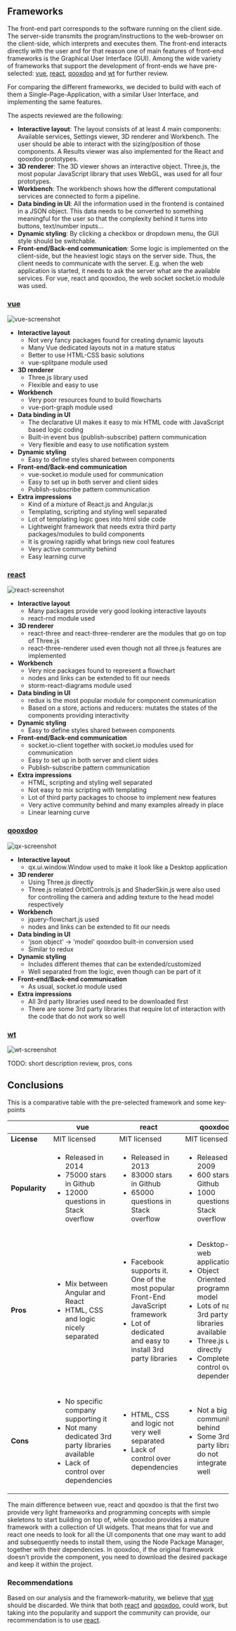 ## Frameworks

The front-end part corresponds to the software running on the client side. The server-side transmits the program/instructions to the web-browser on the client-side, which interprets and executes them. The front-end interacts directly with the user and for that reason one of main features of front-end frameworks is the Graphical User Interface (GUI). Among the wide variety of frameworks that support the development of front-ends we have pre-selected: [vue], [react], [qooxdoo] and [wt] for further review. 

For comparing the different frameworks, we decided to build with each of them a Single-Page-Application, with a similar User Interface, and implementing the same features. 

The aspects reviewed are the following: 

- **Interactive layout**: The layout consists of at least 4 main components: Available services, Settings viewer, 3D renderer and Workbench. The user should be able to interact with the sizing/position of those components. A Results viewer was also implemented for the React and qooxdoo prototypes.  
- **3D renderer**: The 3D viewer shows an interactive object. Three.js, the most popular JavaScript library that uses WebGL, was used for all four prototypes.  
- **Workbench**: The workbench shows how the different computational services are connected to form a pipeline.
- **Data binding in UI**: All the information used in the frontend is contained in a JSON object. This data needs to be converted to something meaningful for the user so that the complexity behind it turns into buttons, text/number inputs...  
- **Dynamic styling**: By clicking a checkbox or dropdown menu, the GUI style should be switchable.  
- **Front-end/Back-end communication**: Some logic is implemented on the client-side, but the heaviest logic stays on the server side. Thus, the client needs to communicate with the server. E.g. when the web application is started, it needs to ask the server what are the available services. For vue, react and qooxdoo, the web socket socket.io module was used.  

### [vue]

![vue-screenshot](../img/vue.png)

- **Interactive layout**
    - Not very fancy packages found for creating dynamic layouts
    - Many Vue dedicated layouts not in a mature status
    - Better to use HTML-CSS basic solutions
    - vue-splitpane module used
- **3D renderer**
    - Three.js library used
    - Flexible and easy to use
- **Workbench**
    - Very poor resources found to build flowcharts
    - vue-port-graph module used 
- **Data binding in UI**
    - The declarative UI makes it easy to mix HTML code with JavaScript based logic coding
    - Built-in event bus (publish-subscribe) pattern communication
    - Very flexible and easy to use notification system
- **Dynamic styling**
    - Easy to define styles shared between components
- **Front-end/Back-end communication**
    - vue-socket.io module used for communication 
    - Easy to set up in both server and client sides
    - Publish-subscribe pattern communication 
- **Extra impressions**
    - Kind of a mixture of React.js and Angular.js
    - Templating, scripting and styling well separated 
    - Lot of templating logic goes into html side code 
    - Lightweight framework that needs extra third party packages/modules to build components 
    - It is growing rapidly what brings new cool features
    - Very active community behind
    - Easy learning curve

### [react]

![react-screenshot](../img/react.jpg)

- **Interactive layout**
    - Many packages provide very good looking interactive layouts
    - react-rnd module used
- **3D renderer**
    - react-three and react-three-renderer are the modules that go on top of Three.js
    - react-three-renderer used even though not all three.js features are implemented
- **Workbench**
    - Very nice packages found to represent a flowchart
    - nodes and links can be extended to fit our needs
    - storm-react-diagrams module used
- **Data binding in UI**
    - redux is the most popular module for component communication
    - Based on a store, actions and reducers: mutates the states of the components providing interactivity
- **Dynamic styling**
    - Easy to define styles shared between components
- **Front-end/Back-end communication**
    - socket.io-client together with socket.io modules used for communication
    - Easy to set up in both server and client sides
    - Publish-subscribe pattern communication
- **Extra impressions**
    - HTML, scripting and styling well separated
    - Not easy to mix scripting with templating
    - Lot of third party packages to choose to implement new features
    - Very active community behind and many examples already in place
    - Linear learning curve

### [qooxdoo]

![qx-screenshot](../img/qx.png)

- **Interactive layout**
    - qx.ui.window.Window used to make it look like a Desktop application
- **3D renderer**
    - Using Three.js directly
    - Three.js related OrbitControls.js and ShaderSkin.js were also used for controlling the camera and adding texture to the head model respectively
- **Workbench**
    - jquery-flowchart.js used
    - nodes and links can be extended to fit our needs
- **Data binding in UI**
    - 'json object' -> 'model' qooxdoo built-in conversion used
    - Similar to redux
- **Dynamic styling**
    - Includes different themes that can be extended/customized
    - Well separated from the logic, even though can be part of it
- **Front-end/Back-end communication**
    - As usual, socket.io module used
- **Extra impressions**
    - All 3rd party libraries used need to be downloaded first
    - There are some 3rd party libraries that require lot of interaction with the code that do not work so well

### [wt]

![wt-screenshot](../img/wt.png)

TODO: short description review, pros, cons

## Conclusions

This is a comparative table with the pre-selected framework and some key-points

|                | vue          | react        |      qooxdoo |
|----------------|--------------|--------------|--------------|
|  **License**   | MIT licensed | MIT licensed | MIT licensed |
| **Popularity** | <ul><li>Released in 2014</li><li>75000 stars in Github</li><li>12000 questions in Stack overflow</li></ul> | <ul><li>Released in 2013</li><li>83000 stars in Github</li><li>65000 questions in Stack overflow</li></ul> | <ul><li>Released in 2009</li><li>600 stars in Github</li><li>1000 questions in Stack overflow</li></ul> |
|    **Pros**    | <ul><li>Mix between Angular and React</li><li>HTML, CSS and logic nicely separated</li></ul> | <ul><li>Facebook supports it. One of the most popular Front-End JavaScript framework</li><li>Lot of dedicated and easy to install 3rd party libraries | <ul><li>Desktop-like web application</li><li>Object Oriented programming model</li><li>Lots of native 3rd party libraries available</li><li>Three.js used directly</li><li>Complete control over dependencies |
|    **Cons**    | <ul><li>No specific company supporting it</li><li>Not many dedicated 3rd party libraries available</li><li>Lack of control over dependencies</li></ul> | <ul><li>HTML, CSS and logic not very well separated</li><li>Lack of control over dependencies</li></ul> | <ul><li>Not a big community behind</li><li>Some 3rd party libraries do not integrate very well</li></ul> |

The main difference between vue, react and qooxdoo is that the first two provide very light frameworks and programming concepts with simple skeletons to start building on top of, while qooxdoo provides a mature framework with a collection of UI widgets. That means that for vue and react one needs to look for all the UI components that one may want to add and subsequently needs to install them, using the Node Package Manager, together with their dependencies. In qooxdoo, if the original framework doesn't provide the component, you need to download the desired package and keep it within the project.

### Recommendations
Based on our analysis and the framework-maturity, we believe that [vue] should be discarded.
We think that both [react] and [qooxdoo], could work, but taking into the popularity and support the community can provide, our recommendation is to use [react].



[vue]: https://vuejs.org
[react]: https://reactjs.org
[qooxdoo]: http://www.qooxdoo.org
[wt]: https://www.webtoolkit.eu/wt
